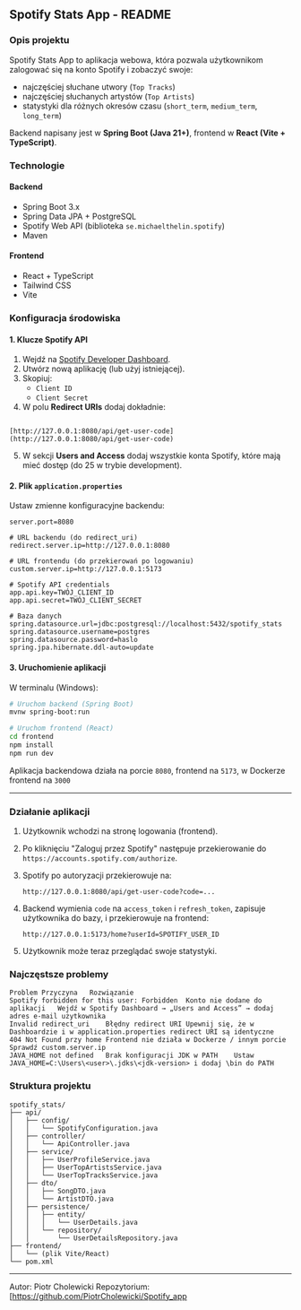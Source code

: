 ## Spotify Stats App - README

### Opis projektu
Spotify Stats App to aplikacja webowa, która pozwala użytkownikom zalogować się na konto Spotify i zobaczyć swoje:
- najczęściej słuchane utwory (`Top Tracks`)
- najczęściej słuchanych artystów (`Top Artists`)
- statystyki dla różnych okresów czasu (`short_term`, `medium_term`, `long_term`)

Backend napisany jest w **Spring Boot (Java 21+)**, frontend w **React (Vite + TypeScript)**.

### Technologie

#### Backend
- Spring Boot 3.x
- Spring Data JPA + PostgreSQL
- Spotify Web API (biblioteka `se.michaelthelin.spotify`)
- Maven

#### Frontend
- React + TypeScript
- Tailwind CSS
- Vite


### Konfiguracja środowiska

#### 1. Klucze Spotify API
1. Wejdź na [Spotify Developer Dashboard](https://developer.spotify.com/dashboard/).
2. Utwórz nową aplikację (lub użyj istniejącej).
3. Skopiuj:
   - `Client ID`
   - `Client Secret`
4. W polu **Redirect URIs** dodaj dokładnie:
```

[http://127.0.0.1:8080/api/get-user-code](http://127.0.0.1:8080/api/get-user-code)

````
5. W sekcji **Users and Access** dodaj wszystkie konta Spotify, które mają mieć dostęp (do 25 w trybie development).


#### 2. Plik `application.properties`

Ustaw zmienne konfiguracyjne backendu:

```properties
server.port=8080

# URL backendu (do redirect_uri)
redirect.server.ip=http://127.0.0.1:8080

# URL frontendu (do przekierowań po logowaniu)
custom.server.ip=http://127.0.0.1:5173

# Spotify API credentials
app.api.key=TWÓJ_CLIENT_ID
app.api.secret=TWÓJ_CLIENT_SECRET

# Baza danych
spring.datasource.url=jdbc:postgresql://localhost:5432/spotify_stats
spring.datasource.username=postgres
spring.datasource.password=haslo
spring.jpa.hibernate.ddl-auto=update
````


#### 3. Uruchomienie aplikacji

W terminalu (Windows):

```bash
# Uruchom backend (Spring Boot)
mvnw spring-boot:run

# Uruchom frontend (React)
cd frontend
npm install
npm run dev
```

Aplikacja backendowa działa na porcie `8080`, frontend na `5173`, w Dockerze frontend na `3000`

---

### Działanie aplikacji

1. Użytkownik wchodzi na stronę logowania (frontend).
2. Po kliknięciu "Zaloguj przez Spotify" następuje przekierowanie do `https://accounts.spotify.com/authorize`.
3. Spotify po autoryzacji przekierowuje na:

   ```
   http://127.0.0.1:8080/api/get-user-code?code=...
   ```
4. Backend wymienia `code` na `access_token` i `refresh_token`, zapisuje użytkownika do bazy, i przekierowuje na frontend:

   ```
   http://127.0.0.1:5173/home?userId=SPOTIFY_USER_ID
   ```
5. Użytkownik może teraz przeglądać swoje statystyki.

### Najczęstsze problemy
```
Problem	Przyczyna	Rozwiązanie
Spotify forbidden for this user: Forbidden	Konto nie dodane do aplikacji	Wejdź w Spotify Dashboard → „Users and Access” → dodaj adres e-mail użytkownika
Invalid redirect_uri	Błędny redirect URI	Upewnij się, że w Dashboardzie i w application.properties redirect URI są identyczne
404 Not Found przy home	Frontend nie działa w Dockerze / innym porcie	Sprawdź custom.server.ip
JAVA_HOME not defined	Brak konfiguracji JDK w PATH	Ustaw JAVA_HOME=C:\Users\<user>\.jdks\<jdk-version> i dodaj \bin do PATH
```


### Struktura projektu

```
spotify_stats/
├── api/
│   ├── config/
│   │   └── SpotifyConfiguration.java
│   ├── controller/
│   │   └── ApiController.java
│   ├── service/
│   │   ├── UserProfileService.java
│   │   ├── UserTopArtistsService.java
│   │   └── UserTopTracksService.java
│   ├── dto/
│   │   ├── SongDTO.java
│   │   └── ArtistDTO.java
│   ├── persistence/
│   │   ├── entity/
│   │   │   └── UserDetails.java
│   │   └── repository/
│   │       └── UserDetailsRepository.java
├── frontend/
│   └── (plik Vite/React)
└── pom.xml
```

---

Autor: Piotr Cholewicki
Repozytorium: [https://github.com/PiotrCholewicki/Spotify_app


